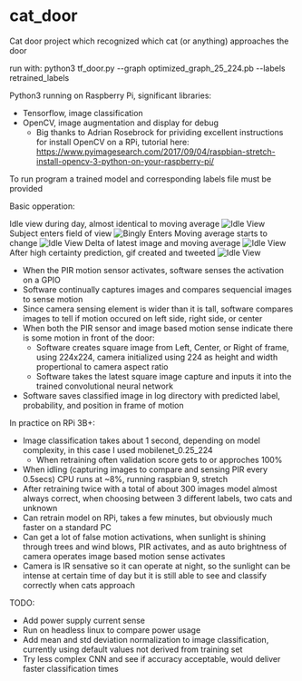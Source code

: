 # cat_door
Cat door project which recognized which cat (or anything) approaches the door

run with:
python3 tf_door.py --graph optimized_graph_25_224.pb --labels retrained_labels

Python3 running on Raspberry Pi, significant libraries:
- Tensorflow, image classification
- OpenCV, image augmentation and display for debug
	- Big thanks to Adrian Rosebrock for prividing excellent instructions for install OpenCV on a RPi, tutorial here:
		https://www.pyimagesearch.com/2017/09/04/raspbian-stretch-install-opencv-3-python-on-your-raspberry-pi/

To run program a trained model and corresponding labels file must be provided

Basic opperation:

Idle view during day, almost identical to moving average
![Idle View](https://https://github.com/kylermconnelly/cat_door/images/blank)
Subject enters field of view
![Bingly Enters](https://https://github.com/kylermconnelly/cat_door/images/in_image)
Moving average starts to change
![Idle View](https://https://github.com/kylermconnelly/cat_door/images/mv_ave)
Delta of latest image and moving average
![Idle View](https://https://github.com/kylermconnelly/cat_door/images/delta)
After high certainty prediction, gif created and tweeted
![Idle View](https://https://github.com/kylermconnelly/cat_door/images/tweet_gif)

- When the PIR motion sensor activates, software senses the activation on a GPIO
- Software continually captures images and compares sequencial images to sense motion
- Since camera sensing element is wider than it is tall, software compares images to tell if motion occured on left side, right side, or center
- When both the PIR sensor and image based motion sense indicate there is some motion in front of the door:
	- Software creates square image from Left, Center, or Right of frame, using 224x224, camera initialized using 224 as height and width propertional to camera aspect ratio
	- Software takes the latest square image capture and inputs it into the trained convolutional neural network
- Software saves classified image in log directory with predicted label, probability, and position in frame of motion

In practice on RPi 3B+:
- Image classification takes about 1 second, depending on model complexity, in this case I used mobilenet_0.25_224
	- When retraining often validation score gets to or approches 100%
- When idling (capturing images to compare and sensing PIR every 0.5secs) CPU runs at ~8%, running raspbian 9, stretch
- After retraining twice with a total of about 300 images model almost always correct, when choosing between 3 different labels, two cats and unknown
- Can retrain model on RPi, takes a few minutes, but obviously much faster on a standard PC
- Can get a lot of false motion activations, when sunlight is shining through trees and wind blows, PIR activates, and as auto brightness of camera operates image based motion sense activates
- Camera is IR sensative so it can operate at night, so the sunlight can be intense at certain time of day but it is still able to see and classify correctly when cats approach

TODO:
- Add power supply current sense
- Run on headless linux to compare power usage
- Add mean and std deviation normalization to image classification, currently using default values not derived from training set
- Try less complex CNN and see if accuracy acceptable, would deliver faster classification times
